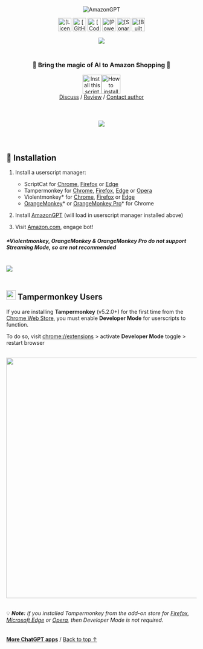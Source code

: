 <div align="center">
<picture>
    <source type="image/png" media="(prefers-color-scheme: dark)" srcset="https://amazongpt.kudoai.com/assets/images/logos/amazongpt/white-teal/logo1018x148.png">
    <img alt="AmazonGPT" src="https://amazongpt.kudoai.com/assets/images/logos/amazongpt/black-gold/logo1018x148.png">
</picture>

<a href="https://github.com/KudoAI/amazongpt/tree/main/LICENSE.md"><img height=35 alt="[License: MIT]" src="https://img.shields.io/badge/License-MIT-orange.svg?logo=internetarchive&logoColor=white&labelColor=464646&style=for-the-badge"></a>
<a href="https://github.com/KudoAI/amazongpt/commits"><img height=35 alt="[GitHub commits]" src="https://img.shields.io/github/commit-activity/m/KudoAI/googlegpt?label=Commits&logo=github&logoColor=white&labelColor=464646&color=7bb7fc&style=for-the-badge"></a>
<a href="https://www.codefactor.io/repository/github/kudoai/amazongpt"><img height=35 alt="[CodeFactor grade]" src="https://img.shields.io/codefactor/grade/github/KudoAI/amazongpt?label=Code+Quality&logo=codefactor&logoColor=white&labelColor=464646&color=b5fc7b&style=for-the-badge"></a>
<a href="https://chatgpt.js.org?utm_source=amazongpt&utm_content=github_shield"><img height=35 alt="[Powered by chatgpt.js]" src="https://img.shields.io/badge/Powered_by-chatgpt.js-black?logo=gamejolt&logoColor=white&labelColor=464646&style=for-the-badge"></a>
<a href="https://sonarcloud.io/component_measures?metric=new_vulnerabilities&id=KudoAI_amazongpt"><img height=35 alt="[SonarCloud vulnerabilities]" src="https://img.shields.io/badge/dynamic/json?url=https%3A%2F%2Fsonarcloud.io%2Fapi%2Fmeasures%2Fcomponent%3Fcomponent%3DKudoAI_amazongpt%26metricKeys%3Dvulnerabilities&query=%24.component.measures.0.value&style=for-the-badge&logo=sonarcloud&logoColor=white&labelColor=464646&label=Vulnerabilities&color=gold"></a>
<a href="https://www.kudoai.com?utm_source=amazongpt&utm_content=github_shield"><img height=35 alt="[Built by KudoAI]" src="https://img.shields.io/badge/Built_by-KudoAI-a07bfc?logo=esbuild&logoColor=white&labelColor=464646&style=for-the-badge"></a>

<img src="https://amazongpt.kudoai.com/assets/images/screenshots/desktop/mice-md-reply-darkmode.png">

<br>
<br>

<img height=6px width="100%" src="https://amazongpt.kudoai.com/assets/images/separators/gradient-aqua.png">

<h3>🤖 Bring the magic of AI to Amazon Shopping 🛒</h3>

<a href="https://greasyfork.org/scripts/500663-amazongpt"><img height=50 alt="Install this script" src="https://amazongpt.kudoai.com/assets/images/buttons/greasy-fork/install-button.svg"></a><a href="#-installation"><img height=50 alt="How to install" title="How to install" src="https://amazongpt.kudoai.com/assets/images/buttons/greasy-fork/help-button.svg"></a>
<br>
[Discuss](https://github.com/KudoAI/amazongpt/discussions) / 
[Review](https://greasyfork.org/scripts/500663-amazongpt#post-discussion) / 
[Contact author](https://github.com/adamlui)

<img height=6px width="100%" src="https://amazongpt.kudoai.com/assets/images/separators/gradient-aqua.png">

<br>
<br>
<br>

<img src="https://amazongpt.kudoai.com/assets/images/screenshots/mobile/hey-there-reply-darkmode.png">

</div>

<br>
<br>

<img height=6px width="100%" src="https://amazongpt.kudoai.com/assets/images/separators/gradient-aqua.png">

## 🚀 Installation

1. Install a userscript manager:
    - ScriptCat for [Chrome](https://chromewebstore.google.com/detail/scriptcat/ndcooeababalnlpkfedmmbbbgkljhpjf), [Firefox](https://addons.mozilla.org/firefox/addon/scriptcat/) or [Edge](https://microsoftedge.microsoft.com/addons/detail/scriptcat/liilgpjgabokdklappibcjfablkpcekh)
    - Tampermonkey for [Chrome](https://chromewebstore.google.com/detail/tampermonkey/dhdgffkkebhmkfjojejmpbldmpobfkfo), [Firefox](https://addons.mozilla.org/firefox/addon/tampermonkey/), [Edge](https://microsoftedge.microsoft.com/addons/detail/tampermonkey/iikmkjmpaadaobahmlepeloendndfphd) or [Opera](https://addons.opera.com/extensions/details/tampermonkey-beta/)
    - Violentmonkey* for [Chrome](https://chromewebstore.google.com/detail/violentmonkey/jinjaccalgkegednnccohejagnlnfdag), [Firefox](https://addons.mozilla.org/firefox/addon/violentmonkey/) or [Edge](https://microsoftedge.microsoft.com/addons/detail/eeagobfjdenkkddmbclomhiblgggliao)
    - [OrangeMonkey](https://chromewebstore.google.com/detail/orangemonkey/ekmeppjgajofkpiofbebgcbohbmfldaf)* or [OrangeMonkey Pro](https://chromewebstore.google.com/detail/orangemonkey-pro/ggdmdoodcfamjggeigifpjfnnjfbland)* for Chrome

2. Install [AmazonGPT](https://greasyfork.org/scripts/500663-amazongpt) (will load in userscript manager installed above)

3. Visit [Amazon.com](https://amazon.com), engage bot!

##### _*Violentmonkey, OrangeMonkey & OrangeMonkey Pro do not support Streaming Mode, so are not recommended_

<br><a href="https://github.com/sponsors/KudoAI"><img src="https://amazongpt.kudoai.com/assets/images/banners/sponsor/$10/banner1660x260.png"></a>

<img height=6px width="100%" src="https://amazongpt.kudoai.com/assets/images/separators/gradient-aqua.png">

## <img width=25px src="https://amazongpt.kudoai.com/assets/images/icons/platforms/tampermonkey/icon28.png"> Tampermonkey Users

If you are installing **Tampermonkey** (v5.2.0+) for the first time from the [Chrome Web Store](https://chromewebstore.google.com/detail/tampermonkey/dhdgffkkebhmkfjojejmpbldmpobfkfo), you must enable **Developer Mode** for userscripts to function.

To do so, visit [chrome://extensions](chrome://extensions) > activate **Developer Mode** toggle > restart browser

<br>

<div align="center">

<img width=635 src="https://amazongpt.kudoai.com/assets/images/screenshots/desktop/chrome/developer-mode-toggle.png">

</div>

<br>

💡 _**Note:** If you installed Tampermonkey from the add-on store for [Firefox](https://addons.mozilla.org/firefox/addon/tampermonkey/), [Microsoft Edge](https://microsoftedge.microsoft.com/addons/detail/tampermonkey/iikmkjmpaadaobahmlepeloendndfphd) or [Opera](https://addons.opera.com/extensions/details/tampermonkey-beta/), then Developer Mode is not required._

<img height=6px width="100%" src="https://amazongpt.kudoai.com/assets/images/separators/gradient-aqua.png">

<a href="https://github.com/adamlui/chatgpt-apps">**More ChatGPT apps**</a> / 
<a href="#-bring-the-magic-of-ai-to-amazon-shopping-">Back to top ↑</a>
